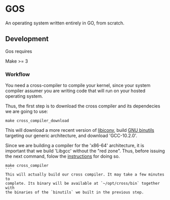 # GOS
An operating system written entirely in GO, from scratch.

## Development

Gos requires

Make >= 3

### Workflow

You need a cross-compiler to compile your kernel, since your system compiler 
assumer you are writing code that will run on your hosted operating system.

Thus, the first step is to download the cross compiler and its dependecies
we are going to use:

```shell
make cross_compiler_download
```

This will download a more recent version of [libiconv](https://www.gnu.org/software/libiconv/),
build [GNU binutils](https://wiki.osdev.org/Binutils) targeting our
generic architecture, and download 'GCC-10.2.0'.

Since we are building a compiler for the 'x86-64' architecture, it is important
that we build 'Libgcc' without the "red zone". Thus, before issuing the next
command, folow the [instructions](https://wiki.osdev.org/Libgcc_without_red_zone)
for doing so.

````shell
make cross_compiler
```
This will actually build our cross compiler. It may take a few minutes to 
complete. Its binary will be available at `~/opt/cross/bin` together with 
the binaries of the `binutils` we built in the previous step.
